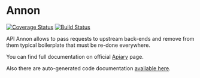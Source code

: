 # Annon

[![Coverage Status](https://coveralls.io/repos/github/Nebo15/annon.api/badge.svg?branch=master&t=y562b4)](https://coveralls.io/github/Nebo15/annon.api?branch=master) [![Build Status](https://travis-ci.com/Nebo15/annon.api.svg?token=zWpL5QGwyvH4Pcxi8Vav&branch=master)](https://travis-ci.com/Nebo15/annon.api)

API Annon allows to pass requests to upstream back-ends and remove from them typical boilerplate that must be re-done everywhere.

You can find full documentation on official [Apiary](http://docs.annon.apiary.io/) page.

Also there are auto-generated code documentation [available here](https://nebo15.github.io/annon.api/api-reference.html#content).
